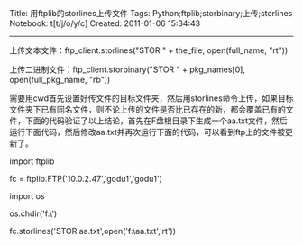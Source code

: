 Title: 用ftplib的storlines上传文件
Tags: Python;ftplib;storbinary;上传;storlines
Notebook: t[t/j/o/y/c]
Created: 2011-01-06 15:34:43

------

上传文本文件：ftp_client.storlines("STOR " + the_file, open(full_name, "rt"))

上传二进制文件：ftp_client.storbinary("STOR " + pkg_names[0], open(full_pkg_name, "rb"))

需要用cwd首先设置好传文件的目标文件夹，然后用storlines命令上传，如果目标文件夹下已有同名文件，则不论上传的文件是否比已存在的新，都会覆盖已有的文件，下面的代码验证了以上结论，首先在F盘根目录下生成一个aa.txt文件，然后运行下面代码，然后修改aa.txt并再次运行下面的代码，可以看到ftp上的文件被更新了。

 import ftplib 

 fc = ftplib.FTP('10.0.2.47','godu1','godu1') 

 import os 

 os.chdir('f:\\') 

 fc.storlines('STOR aa.txt',open('f:\\aa.txt','rt'))